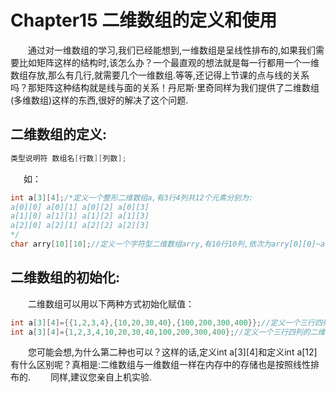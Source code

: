 # Chapter15 二维数组的定义和使用

&emsp;&emsp;通过对一维数组的学习,我们已经能想到,一维数组是呈线性排布的,如果我们需要比如矩阵这样的结构时,该怎么办？一个最直观的想法就是每一行都用一个一维数组存放,那么有几行,就需要几个一维数组.等等,还记得上节课的点与线的关系吗？那矩阵这种结构就是线与面的关系！丹尼斯·里奇同样为我们提供了二维数组(多维数组)这样的东西,很好的解决了这个问题. 

## 二维数组的定义: 
```C
类型说明符 数组名[行数][列数]; 
```
&emsp;&ensp;如： 
```C 
int a[3][4];/*定义一个整形二维数组a,有3行4列共12个元素分别为:
a[0][0] a[0][1] a[0][2] a[0][3]
a[1][0] a[1][1] a[1][2] a[1][3]
a[2][0] a[2][1] a[2][2] a[2][3]
*/
char arry[10][10];//定义一个字符型二维数组arry,有10行10列,依次为arry[0][0]~arry[9][9]供100个元素
```

## 二维数组的初始化: 
&emsp;&emsp;二维数组可以用以下两种方式初始化赋值：
```C 
int a[3][4]={{1,2,3,4},{10,20,30,40},{100,200,300,400}};//定义一个三行四列的二维数组,按行赋值
int a[3][4]={1,2,3,4,10,20,30,40,100,200,300,400};//定义一个三行四列的二维数组并对其中的12(3*4)个元素进行赋值
```
&emsp;&emsp;您可能会想,为什么第二种也可以？这样的话,定义int a[3][4]和定义int a[12]有什么区别呢？真相是:二维数组与一维数组一样在内存中的存储也是按照线性排布的. 
&emsp;&emsp;同样,建议您亲自上机实验.